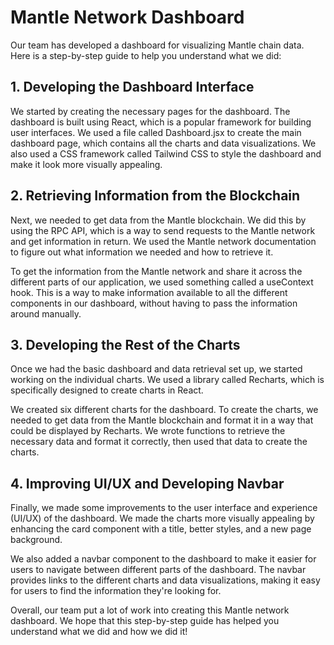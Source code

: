 # Mantle Network Dashboard

Our team has developed a dashboard for visualizing Mantle chain data. Here is a step-by-step guide to help you understand what we did:

## 1. Developing the Dashboard Interface
We started by creating the necessary pages for the dashboard. The dashboard is built using React, which is a popular framework for building user interfaces. We used a file called Dashboard.jsx to create the main dashboard page, which contains all the charts and data visualizations. We also used a CSS framework called Tailwind CSS to style the dashboard and make it look more visually appealing.

## 2. Retrieving Information from the Blockchain
Next, we needed to get data from the Mantle blockchain. We did this by using the RPC API, which is a way to send requests to the Mantle network and get information in return. We used the Mantle network documentation to figure out what information we needed and how to retrieve it.

To get the information from the Mantle network and share it across the different parts of our application, we used something called a useContext hook. This is a way to make information available to all the different components in our dashboard, without having to pass the information around manually.

## 3. Developing the Rest of the Charts
Once we had the basic dashboard and data retrieval set up, we started working on the individual charts. We used a library called Recharts, which is specifically designed to create charts in React.

We created six different charts for the dashboard. To create the charts, we needed to get data from the Mantle blockchain and format it in a way that could be displayed by Recharts. We wrote functions to retrieve the necessary data and format it correctly, then used that data to create the charts.

## 4. Improving UI/UX and Developing Navbar
Finally, we made some improvements to the user interface and experience (UI/UX) of the dashboard. We made the charts more visually appealing by enhancing the card component with a title, better styles, and a new page background.

We also added a navbar component to the dashboard to make it easier for users to navigate between different parts of the dashboard. The navbar provides links to the different charts and data visualizations, making it easy for users to find the information they're looking for.

Overall, our team put a lot of work into creating this Mantle network dashboard. We hope that this step-by-step guide has helped you understand what we did and how we did it!
